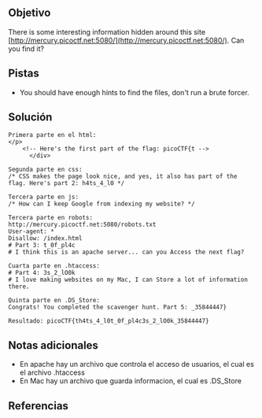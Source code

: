 ## Objetivo
There is some interesting information hidden around this site [http://mercury.picoctf.net:5080/](http://mercury.picoctf.net:5080/). Can you find it?

## Pistas
- You should have enough hints to find the files, don't run a brute forcer.

## Solución
```
Primera parte en el html:
</p>
	<!-- Here's the first part of the flag: picoCTF{t -->
      </div>

Segunda parte en css:
/* CSS makes the page look nice, and yes, it also has part of the flag. Here's part 2: h4ts_4_l0 */

Tercera parte en js:
/* How can I keep Google from indexing my website? */

Tercera parte en robots:
http://mercury.picoctf.net:5080/robots.txt
User-agent: *
Disallow: /index.html
# Part 3: t_0f_pl4c
# I think this is an apache server... can you Access the next flag?

Cuarta parte en .htaccess:
# Part 4: 3s_2_lO0k
# I love making websites on my Mac, I can Store a lot of information there.

Quinta parte en .DS_Store:
Congrats! You completed the scavenger hunt. Part 5: _35844447}

Resultado: picoCTF{th4ts_4_l0t_0f_pl4c3s_2_lO0k_35844447}
```

## Notas adicionales
- En apache hay un archivo que controla el acceso de usuarios, el cual es el archivo .htaccess
- En Mac hay un archivo que guarda informacion, el cual es .DS_Store

## Referencias


